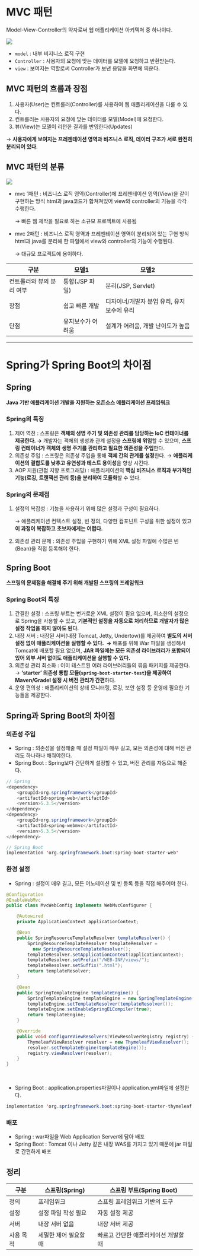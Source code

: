# MVC 패턴

Model-View-Controller의 약자로써 웹 애플리케이션 아키텍쳐 중 하나이다.

![](https://img1.daumcdn.net/thumb/R1280x0/?scode=mtistory2&fname=https%3A%2F%2Ft1.daumcdn.net%2Fcfile%2Ftistory%2F2452883B57F0B3C02B)

- `model` : 내부 비지니스 로직 구현
- `Controller` : 사용자의 요청에 맞는 데이터를 모델에 요청하고 반환받는다.
- `view` : 보여지는 역할로써 Controller가 보낸 응답을 화면에 띄운다.

## MVC 패턴의 흐름과 장점

1. 사용자(User)는 컨트롤러(Controller)를 사용하여 웹 애플리케이션을 다룰 수 있다.
2. 컨트롤러는 사용자의 요청에 맞는 데이터를 모델(Model)에 요청한다.
3. 뷰(View)는 모델이 리턴한 결과를 반영한다(Updates)

→ **사용자에게 보여지는 프레젠테이션 영역과 비즈니스 로직, 데이터 구조가 서로 완전히 분리되어 있다.**

## MVC 패턴의 분류

![](https://img1.daumcdn.net/thumb/R1280x0/?scode=mtistory2&fname=https%3A%2F%2Ft1.daumcdn.net%2Fcfile%2Ftistory%2F270EFE4C57F0C7A61C)

- mvc 1패턴 : 비즈니스 로직 영역(Controller)에 프레젠테이션 영역(View)을 같이 구현하는 방식
html과 java코드가 합쳐져있어 view와 controller의 기능을 각각 수행한다.
    
    → 빠른 웹 제작을 필요로 하는 소규모 프로젝트에 사용됨
    

- mvc 2패턴 : 비즈니스 로직 영역과 프레젠테이션 영역이 분리되어 있는 구현 방식
html과 java를 분리해 한 파일에서 view와 controller의 기능이 수행된다.
    
    → 대규모 프로젝트에 용이하다.
    

| 구분 | 모델1 | 모델2 |
| --- | --- | --- |
| 컨트롤러와 뷰의 분리 여부 | 통합(JSP 파일) | 분리(JSP, Servlet) |
| 장점 | 쉽고 빠른 개발 | 디자이너/개발자 분업 유리, 유지보수에 유리 |
| 단점 | 유지보수가 어려움 | 설계가 어려움, 개발 난이도가 높음 |


---

# Spring가 Spring Boot의 차이점

## Spring

**Java 기반 애플리케이션 개발을 지원하는 오픈소스 애플리케이션 프레임워크**

### Spring의 특징

1. 제어 역전 : 스프링은 **객체의 생명 주기 및 의존성 관리를 담당하는 IoC 컨테이너를 제공한다.
→** 개발자는 객체의 생성과 관계 설정을 **스프링에 위임**할 수 있으며, **스프링 컨테이너가 객체의 생명 주기를 관리하고 필요한 의존성을 주입**한다.
2. 의존성 주입 : 스프링은 의존성 주입을 통해 **객체 간의 관계를 설정**한다.
→ **애플리케이션의 결합도를 낮추고 유연성과 테스트 용이성**을 향상 시킨다.
3. AOP 지원(관점 지향 프로그래밍) : 애플리케이션의 **핵심 비즈니스 로직과 부가적인 기능(로깅, 트랜잭션 관리 등)을 분리하여 모듈화**할 수 있다.

### Spring의 문제점

1. 설정의 복잡성 : 기능을 사용하기 위해 많은 설정과 구성이 필요하다. 
    
    → 애플리케이션 컨텍스트 설정, 빈 정의, 다양한 컴포넌트 구성을 위한 설정이 있고 **이 과정이 복잡하고 초보자에게는 어렵다.**
    
2. 의존성 관리 문제 : 의존성 주입을 구현하기 위해 XML 설정 파일에 수많은 빈(Bean)을 직접 등록해야 한다.

## Spring Boot

**스프링의 문제점을 해결해 주기 위해 개발된 스프링의 프레임워크**

### Spring Boot의 특징

1. 간결한 설정 : 스프링 부트는 번거로운 XML 설정이 필요 없으며, 최소한의 설정으로 Spring을 사용할 수 있고, **기본적인 설정을 자동으로 처리하므로 개발자가 많은 설정 작업을 하지 않아도 된다.**
2. 내장 서버 : 내장된 서버(내장 Tomcat, Jetty, Undertow)를 제공하여 **별도의 서버 설정 없이 애플리케이션을 실행할 수 있다. 
→** 배포를 위해 War 파일을 생성해서 Tomcat에 배포할 필요 없으며, **JAR 파일에는 모든 의존성 라이브러리가 포함되어 있어 외부 서버 없이도 애플리케이션을 실행할 수 있다.** 
3. 의존성 관리 최소화 : 이미 테스트된 여러 라이브러리들의 묶음 패키지를 제공한다.
→ **‘starter’ 의존성 통합 모듈(`spring-boot-starter-test`)을 제공하여 Maven/Gradel 설정 시 버전 관리가 간편**하다.
4. 운영 편의성 : 애플리케이션의 상태 모니터링, 로깅, 보안 설정 등 운영에 필요한 기능들을 제공한다.

## Spring과 Spring Boot의 차이점

### 의존성 주입

- Spring : 의존성을 설정해줄 때 설정 파일이 매우 길고, 모든 의존성에 대해 버전 관리도 하나하나 해줘야한다.
- Spring Boot : Spring보다 간단하게 설정할 수 있고, 버전 관리를 자동으로 해준다.

```java
// Spring
<dependency>
    <groupId>org.springframework</groupId>
    <artifactId>spring-web</artifactId>
    <version>5.3.5</version>
</dependency>
<dependency>
    <groupId>org.springframework</groupId>
    <artifactId>spring-webmvc</artifactId>
    <version>5.3.5</version>
</dependency>

// Spring Boot
implementation 'org.springframework.boot:spring-boot-starter-web'
```

### 환경 설정

- Spring : 설정이 매우 길고, 모든 어노테이션 및 빈 등록 등을 직접 해주어야 한다.

```java
@Configuration
@EnableWebMvc
public class MvcWebConfig implements WebMvcConfigurer {

    @Autowired
    private ApplicationContext applicationContext;

    @Bean
    public SpringResourceTemplateResolver templateResolver() {
        SpringResourceTemplateResolver templateResolver = 
          new SpringResourceTemplateResolver();
        templateResolver.setApplicationContext(applicationContext);
        templateResolver.setPrefix("/WEB-INF/views/");
        templateResolver.setSuffix(".html");
        return templateResolver;
    }

    @Bean
    public SpringTemplateEngine templateEngine() {
        SpringTemplateEngine templateEngine = new SpringTemplateEngine();
        templateEngine.setTemplateResolver(templateResolver());
        templateEngine.setEnableSpringELCompiler(true);
        return templateEngine;
    }

    @Override
    public void configureViewResolvers(ViewResolverRegistry registry) {
        ThymeleafViewResolver resolver = new ThymeleafViewResolver();
        resolver.setTemplateEngine(templateEngine());
        registry.viewResolver(resolver);
    }
}
```

<br>

- Spring Boot : application.properties파일이나 application.yml파일에 설정한다.

```java
implementation 'org.springframework.boot:spring-boot-starter-thymeleaf
```

### 배포

- Spring : war파일을 Web Application Server에 담아 배포
- Spring Boot : Tomcat 이나 Jetty 같은 내장 WAS를 가지고 있기 때문에 jar 파일로 간편하게 배포

## 정리

| 구분 | 스프링(Spring) | 스프링 부트(Spring Boot) |
| --- | --- | --- |
| 정의 | 프레임워크 | 스프링 프레임워크 기반의 도구 |
| 설정 | 설정 파일 작성 필요 | 자동 설정 제공 |
| 서버 | 내장 서버 없음 | 내장 서버 제공 |
| 사용 목적 | 세밀한 제어 필요할 때 | 빠르고 간단한 애플리케이션 개발할 때 |
